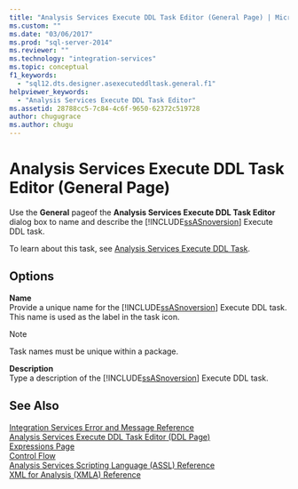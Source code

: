 ```yaml
---
title: "Analysis Services Execute DDL Task Editor (General Page) | Microsoft Docs"
ms.custom: ""
ms.date: "03/06/2017"
ms.prod: "sql-server-2014"
ms.reviewer: ""
ms.technology: "integration-services"
ms.topic: conceptual
f1_keywords: 
  - "sql12.dts.designer.asexecuteddltask.general.f1"
helpviewer_keywords: 
  - "Analysis Services Execute DDL Task Editor"
ms.assetid: 28788cc5-7c84-4c6f-9650-62372c519728
author: chugugrace
ms.author: chugu
---
```

# Analysis Services Execute DDL Task Editor (General Page)
  Use the **General** pageof the **Analysis Services Execute DDL Task Editor** dialog box to name and describe the [!INCLUDE[ssASnoversion](../includes/ssasnoversion-md.md)] Execute DDL task.  
  
 To learn about this task, see [Analysis Services Execute DDL Task](control-flow/analysis-services-execute-ddl-task.md).  
  
## Options  
 **Name**  
 Provide a unique name for the [!INCLUDE[ssASnoversion](../includes/ssasnoversion-md.md)] Execute DDL task. This name is used as the label in the task icon.  
  
> [!NOTE]  
>  Task names must be unique within a package.  
  
 **Description**  
 Type a description of the [!INCLUDE[ssASnoversion](../includes/ssasnoversion-md.md)] Execute DDL task.  
  
## See Also  
 [Integration Services Error and Message Reference](../../2014/integration-services/integration-services-error-and-message-reference.md)   
 [Analysis Services Execute DDL Task Editor &#40;DDL Page&#41;](../../2014/integration-services/analysis-services-execute-ddl-task-editor-ddl-page.md)   
 [Expressions Page](expressions/expressions-page.md)   
 [Control Flow](control-flow/control-flow.md)   
 [Analysis Services Scripting Language &#40;ASSL&#41; Reference](https://docs.microsoft.com/analysis-services/assl/analysis-services-scripting-language-assl-for-xmla)   
 [XML for Analysis  &#40;XMLA&#41; Reference](https://docs.microsoft.com/analysis-services/xmla/xml-for-analysis-xmla-reference)  
  
  
